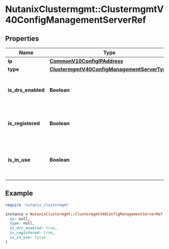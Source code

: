 # NutanixClustermgmt::ClustermgmtV40ConfigManagementServerRef

## Properties

| Name | Type | Description | Notes |
| ---- | ---- | ----------- | ----- |
| **ip** | [**CommonV10ConfigIPAddress**](CommonV10ConfigIPAddress.md) |  | [optional] |
| **type** | [**ClustermgmtV40ConfigManagementServerType**](ClustermgmtV40ConfigManagementServerType.md) |  | [optional] |
| **is_drs_enabled** | **Boolean** | Indicates whether it is DRS enabled or not. | [optional] |
| **is_registered** | **Boolean** | Indicates whether it is registered or not. | [optional] |
| **is_in_use** | **Boolean** | Indicates whether the host is managed by an entity or not. | [optional] |

## Example

```ruby
require 'nutanix_clustermgmt'

instance = NutanixClustermgmt::ClustermgmtV40ConfigManagementServerRef.new(
  ip: null,
  type: null,
  is_drs_enabled: true,
  is_registered: true,
  is_in_use: false
)
```


